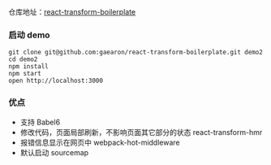 仓库地址：[react-transform-boilerplate](react-transform-boilerplate)

### 启动 demo

```
git clone git@github.com:gaearon/react-transform-boilerplate.git demo2
cd demo2
npm install
npm start
open http://localhost:3000
```

### 优点

* 支持 Babel6
* 修改代码，页面局部刷新，不影响页面其它部分的状态 react-transform-hmr
* 报错信息显示在网页中 webpack-hot-middleware
* 默认启动 sourcemap
